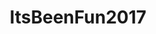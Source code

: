 ---
title: ItsBeenFun2017
crosslinks:
- funny
- AskReddit
- aww
- videos
- gaming
- Android
- gifs
- todayilearned
- mildlyinteresting
- AdviceAnimals
- worldnews
- pics
- iphone
- RelayForReddit
- ReallyWackyTicTacs
- news
- ios
- oddlysatisfying
- LifeProTips
---